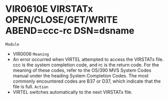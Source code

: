 # VIR0610E VIRSTATx OPEN/CLOSE/GET/WRITE ABEND=ccc-rc DSN=dsname
`Module`
- 	VIR0006
`Meaning`
- An error occurred when VIRTEL attempted to access the VIRSTATx file. ccc is the system completion code, and rc is the return code. For the meaning of these codes, refer to the OS/390 MVS System Codes manual under the heading System Completion Codes. The most commonly encountered codes are B37 or D37, which indicate that the file is full.
`Action`
- VIRTEL switches automatically to the next VIRSTATx file.

